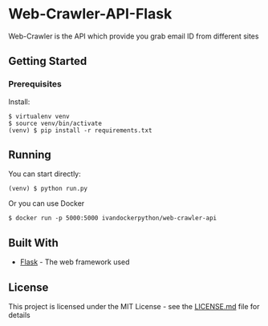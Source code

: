# Web-Crawler-API-Flask

Web-Crawler is the API which provide you grab email ID from different sites

## Getting Started


### Prerequisites

Install:

```
$ virtualenv venv
$ source venv/bin/activate
(venv) $ pip install -r requirements.txt
```


## Running

You can start directly:

```
(venv) $ python run.py
```

Or you can use Docker

```
$ docker run -p 5000:5000 ivandockerpython/web-crawler-api
```

## Built With

* [Flask](https://github.com/pallets/flask) - The web framework used

## License

This project is licensed under the MIT License - see the [LICENSE.md](LICENSE.md) file for details
